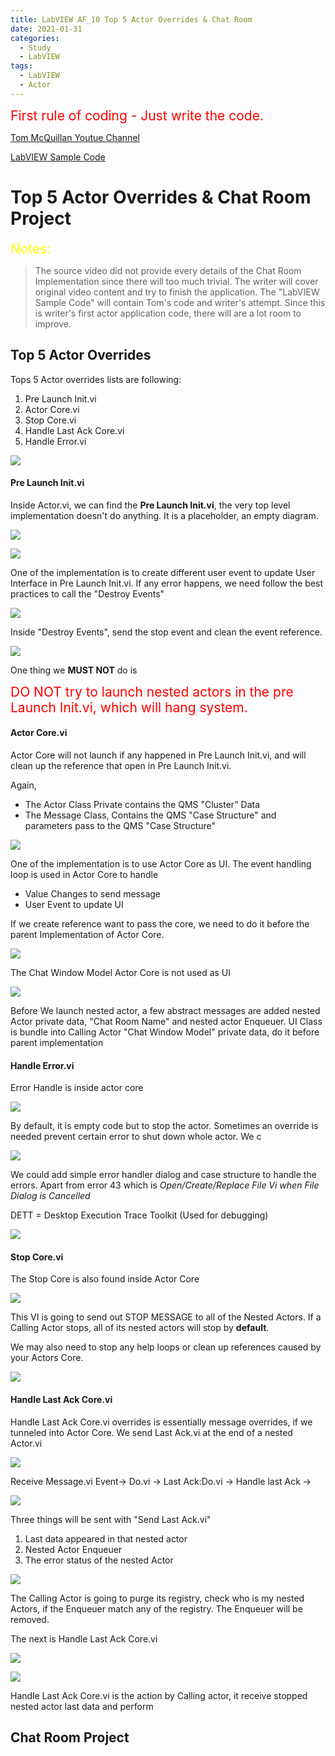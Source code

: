 ```yaml
---
title: LabVIEW AF_10 Top 5 Actor Overrides & Chat Room
date: 2021-01-31
categories:
  - Study
  - LabVIEW
tags:
  - LabVIEW
  - Actor
---
```

<span style="color:red">
<span style="font-size: 150%">
First rule of coding - Just write the code.
</span>
</span>

[Tom McQuillan Youtue Channel](https://www.youtube.com/watch?v=2k3ZDwJolbA&list=PLmF-6jvwRvVNFzBjzh4bQDjFbv6lShcth)

[LabVIEW Sample Code](https://github.com/laserengineer/LabVIEW-Study.git)

# Top 5 Actor Overrides & Chat Room Project

<span style="color:yellow">
<span style="font-size: 150%">
Notes:
</span>
</span>

>The source video did not provide every details of the Chat Room Implementation since there will too much trivial. The writer will cover original video content and try to finish the application. The "LabVIEW Sample Code" will contain Tom's code and writer's attempt. Since this is writer's first actor application code, there will are a lot room to improve.


## Top 5 Actor Overrides

Tops 5 Actor overrides lists are following:

1. Pre Launch Init.vi
2. Actor Core.vi
3. Stop Core.vi
4. Handle Last Ack Core.vi
5. Handle Error.vi


<p align="Left"> <img src="/assets/images/LabVIEW Actor Framework/10/Top5 Overrides.png"> </p>

#### Pre Launch Init.vi

Inside Actor.vi, we can find the **Pre Launch Init.vi**, the very top level implementation doesn't do anything. It is a placeholder, an empty diagram.   

<p align="Left"> <img src="/assets/images/LabVIEW Actor Framework/10/Pre Launch Init.png"> </p>

<p align="Left"> <img src="/assets/images/LabVIEW Actor Framework/10/Pre Launch Init2.png"> </p>

One of the implementation is to create different user event to update User Interface in Pre Launch Init.vi. If any error happens, we need follow the best practices to call the "Destroy Events"

<p align="Left"> <img src="/assets/images/LabVIEW Actor Framework/10/Pre Launch Init3.png"> </p>

Inside "Destroy Events", send the stop event and clean the event reference.

<p align="Left"> <img src="/assets/images/LabVIEW Actor Framework/10/Pre Launch Init4.png"> </p>

One thing we **MUST NOT** do is

<span style="color:red">
<span style="font-size: 150%">
DO NOT try to launch nested actors in the pre Launch Init.vi, which will hang system.
</span>
</span>

#### Actor Core.vi

Actor Core will not launch if any happened in Pre Launch Init.vi, and will clean up the reference that open in Pre Launch Init.vi.

Again,
* The Actor Class Private contains the QMS "Cluster" Data
* The Message Class, Contains the QMS "Case Structure" and parameters pass to the QMS "Case Structure"

<p align="Left"> <img src="/assets/images/LabVIEW Actor Framework/10/Actor Core.png"> </p>

One of the implementation is to use Actor Core as UI.
The event handling loop is used in Actor Core to handle
* Value Changes to send message
* User Event to update UI

If we create reference want to pass the core, we need to do it before the parent Implementation of Actor Core.

<p align="Left"> <img src="/assets/images/LabVIEW Actor Framework/10/Actor Core2.png"> </p>

The Chat Window Model Actor Core is not used as UI
<p align="Left"> <img src="/assets/images/LabVIEW Actor Framework/10/Actor Core3.png"> </p>

Before We launch nested actor, a few abstract messages are added nested Actor private data, "Chat Room Name" and nested actor Enqueuer.
UI Class is bundle into Calling Actor "Chat Window Model" private data, do it before parent implementation

#### Handle Error.vi

Error Handle is inside actor core
 <p align="Left"> <img src="/assets/images/LabVIEW Actor Framework/10/Error Handle.png"> </p>

By default, it is empty code but to stop the actor. Sometimes an override is needed prevent certain error to shut down whole actor. We c

<p align="Left"> <img src="/assets/images/LabVIEW Actor Framework/10/Error Handle2.png"> </p>

We could add simple error handler dialog and case structure to handle the errors. Apart from error 43 which is *Open/Create/Replace File Vi when File Dialog is Cancelled*

DETT = Desktop Execution Trace Toolkit (Used for debugging)

<p align="Left"> <img src="/assets/images/LabVIEW Actor Framework/10/Error Handle3.png"> </p>

#### Stop Core.vi

The Stop Core is also found inside Actor Core

<p align="Left"> <img src="/assets/images/LabVIEW Actor Framework/10/Stop Core.png"> </p>

This VI is going to send out STOP MESSAGE to all of the Nested Actors. If a Calling Actor stops, all of its nested actors will stop by **default**.

We may also need to stop any help loops or clean up references caused by your Actors Core.

<p align="Left"> <img src="/assets/images/LabVIEW Actor Framework/10/Stop Core2.png"> </p>

#### Handle Last Ack Core.vi

Handle Last Ack Core.vi overrides is essentially message overrides, if we tunneled into Actor Core. We send Last Ack.vi at the end of a nested Actor.vi

<p align="Left"> <img src="/assets/images/LabVIEW Actor Framework/10/Handle Last Call.png"> </p>

Receive Message.vi Event-> Do.vi -> Last Ack:Do.vi -> Handle last Ack ->

<p align="Left"> <img src="/assets/images/LabVIEW Actor Framework/10/Handle Last Call2.png"> </p>

Three things will be sent with "Send Last Ack.vi"
1. Last data appeared in that nested actor
2. Nested Actor Enqueuer
3. The error status of the nested Actor

<p align="Left"> <img src="/assets/images/LabVIEW Actor Framework/10/Handle Last Call3.png"> </p>

The Calling Actor is going to purge its registry, check who is my nested Actors, if the Enqueuer match any of the registry. The Enqueuer will be removed.

The next is Handle Last Ack Core.vi

<p align="Left"> <img src="/assets/images/LabVIEW Actor Framework/10/Handle Last Call4.png"> </p>

<p align="Left"> <img src="/assets/images/LabVIEW Actor Framework/10/Handle Last Call5.png"> </p>

Handle Last Ack Core.vi is the action by Calling actor, it receive stopped nested actor last data and perform

## Chat Room Project

